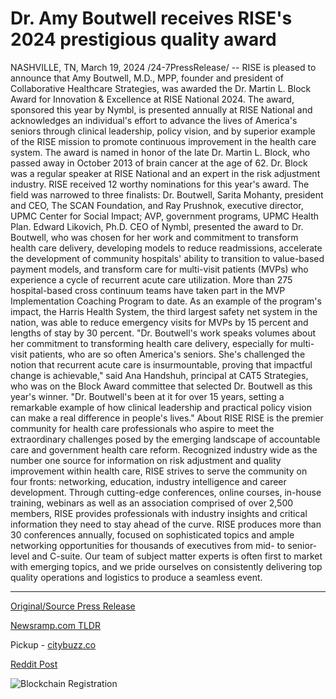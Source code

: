 # Dr. Amy Boutwell receives RISE's 2024 prestigious quality award

NASHVILLE, TN, March 19, 2024 /24-7PressRelease/ -- RISE is pleased to announce that Amy Boutwell, M.D., MPP, founder and president of Collaborative Healthcare Strategies, was awarded the Dr. Martin L. Block Award for Innovation & Excellence at RISE National 2024.  The award, sponsored this year by Nymbl, is presented annually at RISE National and acknowledges an individual's effort to advance the lives of America's seniors through clinical leadership, policy vision, and by superior example of the RISE mission to promote continuous improvement in the health care system.   The award is named in honor of the late Dr. Martin L. Block, who passed away in October 2013 of brain cancer at the age of 62. Dr. Block was a regular speaker at RISE National and an expert in the risk adjustment industry.  RISE received 12 worthy nominations for this year's award. The field was narrowed to three finalists: Dr. Boutwell, Sarita Mohanty, president and CEO, The SCAN Foundation, and Ray Prushnok, executive director, UPMC Center for Social Impact; AVP, government programs, UPMC Health Plan.   Edward Likovich, Ph.D. CEO of Nymbl, presented the award to Dr. Boutwell, who was chosen for her work and commitment to transform health care delivery, developing models to reduce readmissions, accelerate the development of community hospitals' ability to transition to value-based payment models, and transform care for multi-visit patients (MVPs) who experience a cycle of recurrent acute care utilization. More than 275 hospital-based cross continuum teams have taken part in the MVP Implementation Coaching Program to date. As an example of the program's impact, the Harris Health System, the third largest safety net system in the nation, was able to reduce emergency visits for MVPs by 15 percent and lengths of stay by 30 percent.  "Dr. Boutwell's work speaks volumes about her commitment to transforming health care delivery, especially for multi-visit patients, who are so often America's seniors. She's challenged the notion that recurrent acute care is insurmountable, proving that impactful change is achievable," said Ana Handshuh, principal at CAT5 Strategies, who was on the Block Award committee that selected Dr. Boutwell as this year's winner. "Dr. Boutwell's been at it for over 15 years, setting a remarkable example of how clinical leadership and practical policy vision can make a real difference in people's lives."  About RISE RISE is the premier community for health care professionals who aspire to meet the extraordinary challenges posed by the emerging landscape of accountable care and government health care reform. Recognized industry wide as the number one source for information on risk adjustment and quality improvement within health care, RISE strives to serve the community on four fronts: networking, education, industry intelligence and career development. Through cutting-edge conferences, online courses, in-house training, webinars as well as an association comprised of over 2,500 members, RISE provides professionals with industry insights and critical information they need to stay ahead of the curve. RISE produces more than 30 conferences annually, focused on sophisticated topics and ample networking opportunities for thousands of executives from mid- to senior-level and C-suite. Our team of subject matter experts is often first to market with emerging topics, and we pride ourselves on consistently delivering top quality operations and logistics to produce a seamless event. 

---

[Original/Source Press Release](https://www.24-7pressrelease.com/press-release/509296/dr-amy-boutwell-receives-rises-2024-prestigious-quality-award)
                    

[Newsramp.com TLDR](https://newsramp.com/curated-news/amy-boutwell-m-d-mpp-receives-dr-martin-l-block-award-for-innovation-excellence-at-rise-national-2024/bfecb26b3c1670c1c6819ea5adf8193c) 


Pickup - [citybuzz.co](https://citybuzz.co/2024/03/19/dr-amy-boutwell-honored-with-prestigious-rise-award-for-healthcare-innovation)
 



[Reddit Post](https://www.reddit.com/r/AwardsAndRecognition/comments/1bimfa3/amy_boutwell_md_mpp_receives_dr_martin_l_block/) 



![Blockchain Registration](https://cdn.newsramp.app/24-7PressRelease/qrcode/243/19/airyJ5i1.webp)